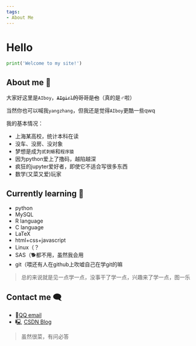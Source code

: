 ```yaml
---
tags: 
- About Me
---
```




# Hello

```python
print('Welcome to my site!')
```
## About me 👋
大家好这里是`AIboy`，~~`AIgirl`的哥哥是也~~（真的是♂啦）

当然你也可以喊我`yangzhang`，但我还是觉得`AIboy`更酷一些qwq

我的基本情况：

- 上海某高校，统计本科在读
- 没车、没房、没对象
- 梦想是成为`贰刺螈`和`程序猿`
- 因为python爱上了撸码，越陷越深
- 疯狂的jupyter爱好者，即使它不适合写很多东西
- 数学(又菜又爱)玩家

## Currently learning 🐌
- python
- MySQL
- R language
- C language
- LaTeX
- html+css+javascript
- Linux（？
- SAS（🐕都不用，虽然我会用
- git（喂还有人在github上吹嘘自己在学git的嘛

> 总的来说就是见一点学一点，没事干了学一点，兴趣来了学一点，图一乐

## Contact me 🗨 

- 🐧[QQ email](mailto:2207854887@qq.com)
- 🖳 [CSDN Blog](https://blog.csdn.net/qq_47723068)

> 虽然很菜，有问必答
